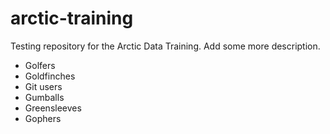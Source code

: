 # arctic-training
Testing repository for the Arctic Data Training.
Add some more description.


* Golfers
* Goldfinches
* Git users
* Gumballs
* Greensleeves
* Gophers

